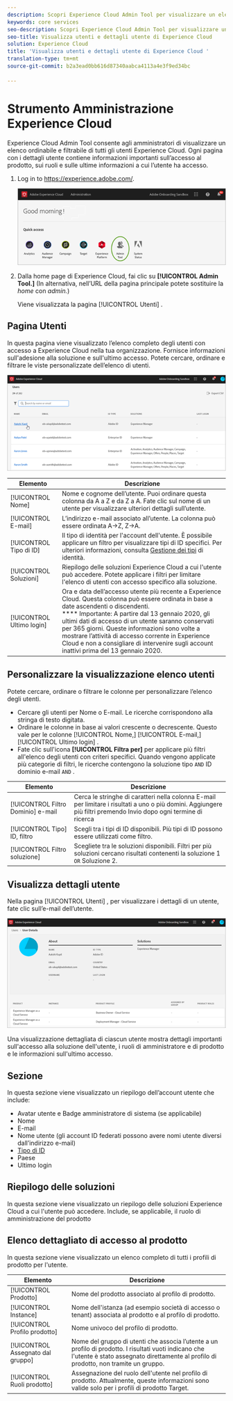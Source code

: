 ```yaml
---
description: Scopri Experience Cloud Admin Tool per visualizzare un elenco ordinabile e filtrabile di tutti gli utenti di Experience Cloud.
keywords: core services
seo-description: Scopri Experience Cloud Admin Tool per visualizzare un elenco ordinabile e filtrabile di tutti gli utenti di Experience Cloud.
seo-title: Visualizza utenti e dettagli utente di Experience Cloud
solution: Experience Cloud
title: 'Visualizza utenti e dettagli utente di Experience Cloud '
translation-type: tm+mt
source-git-commit: b2a3ead0bb616d87340aabca4113a4e3f9ed34bc

---
```



# Strumento Amministrazione Experience Cloud

Experience Cloud Admin Tool consente agli amministratori di visualizzare un elenco ordinabile e filtrabile di tutti gli utenti Experience Cloud. Ogni pagina con i dettagli utente contiene informazioni importanti sull’accesso al prodotto, sui ruoli e sulle ultime informazioni a cui l’utente ha accesso.  

1. Log in to <https://experience.adobe.com/>.

   ![](assets/admin-tool.png)

1. Dalla home page di Experience Cloud, fai clic su **[!UICONTROL Admin Tool.]** (In alternativa, nell’URL della pagina principale potete sostituire la _home_ con _admin._)

   Viene visualizzata la pagina [!UICONTROL Utenti] .

## Pagina Utenti

In questa pagina viene visualizzato l’elenco completo degli utenti con accesso a Experience Cloud nella tua organizzazione. Fornisce informazioni sull&#39;adesione alla soluzione e sull&#39;ultimo accesso. Potete cercare, ordinare e filtrare le viste personalizzate dell’elenco di utenti.

![](assets/admin-tool-users.png)

| Elemento | Descrizione |
|---|---|
| [!UICONTROL Nome] | Nome e cognome dell’utente. Puoi ordinare questa colonna da A a Z e da Z a A.  Fate clic sul nome di un utente per visualizzare ulteriori dettagli sull’utente. |
| [!UICONTROL E-mail] | L’indirizzo e-mail associato all’utente. La colonna può essere ordinata A->Z, Z->A. |
| [!UICONTROL Tipo di ID] | Il tipo di identità per l&#39;account dell&#39;utente. È possibile applicare un filtro per visualizzare tipi di ID specifici. Per ulteriori informazioni, consulta [Gestione dei tipi](https://helpx.adobe.com/enterprise/using/identity.html) di identità. |
| [!UICONTROL Soluzioni] | Riepilogo delle soluzioni Experience Cloud a cui l&#39;utente può accedere. Potete applicare i filtri per limitare l&#39;elenco di utenti con accesso specifico alla soluzione. |
| [!UICONTROL Ultimo login] | Ora e data dell’accesso utente più recente a Experience Cloud. Questa colonna può essere ordinata in base a date ascendenti o discendenti. <br> **** Importante: A partire dal 13 gennaio 2020, gli ultimi dati di accesso di un utente saranno conservati per 365 giorni. Queste informazioni sono volte a mostrare l’attività di accesso corrente in Experience Cloud e non a consigliare di intervenire sugli account inattivi prima del 13 gennaio 2020. |

## Personalizzare la visualizzazione elenco utenti

Potete cercare, ordinare o filtrare le colonne per personalizzare l’elenco degli utenti.

* Cercare gli utenti per Nome o E-mail. Le ricerche corrispondono alla stringa di testo digitata.
* Ordinare le colonne in base ai valori crescente o decrescente. Questo vale per le colonne [!UICONTROL Nome,] [!UICONTROL E-mail,] [!UICONTROL Ultimo login] .
* Fate clic sull&#39;icona **[!UICONTROL Filtra per]** per applicare più filtri all&#39;elenco degli utenti con criteri specifici. Quando vengono applicate più categorie di filtri, le ricerche contengono la soluzione tipo `AND` ID dominio e-mail `AND` .

| Elemento | Descrizione |
|---------|----------|
| [!UICONTROL Filtro Dominio] e-mail | Cerca le stringhe di caratteri nella colonna E-mail per limitare i risultati a uno o più domini. Aggiungere più filtri premendo Invio dopo ogni termine di ricerca |
| [!UICONTROL Tipo] ID, filtro | Scegli tra i tipi di ID disponibili. Più tipi di ID possono essere utilizzati come filtro. |
| [!UICONTROL Filtro soluzione] | Scegliete tra le soluzioni disponibili. Filtri per più soluzioni cercano risultati contenenti la soluzione 1 `OR` Soluzione 2. |

## Visualizza dettagli utente

Nella pagina [!UICONTROL Utenti] , per visualizzare i dettagli di un utente, fate clic sull’e-mail dell’utente.

![](assets/admin-tool-user-details.png)

Una visualizzazione dettagliata di ciascun utente mostra dettagli importanti sull&#39;accesso alla soluzione dell&#39;utente, i ruoli di amministratore e di prodotto e le informazioni sull&#39;ultimo accesso.

## Sezione

In questa sezione viene visualizzato un riepilogo dell’account utente che include:

* Avatar utente e Badge amministratore di sistema (se applicabile)
* Nome
* E-mail
* Nome utente (gli account ID federati possono avere nomi utente diversi dall’indirizzo e-mail)
* [Tipo di ID](https://helpx.adobe.com/enterprise/using/identity.html)
* Paese
* Ultimo login

## Riepilogo delle soluzioni

In questa sezione viene visualizzato un riepilogo delle soluzioni Experience Cloud a cui l&#39;utente può accedere. Include, se applicabile, il ruolo di amministrazione del prodotto

## Elenco dettagliato di accesso al prodotto

In questa sezione viene visualizzato un elenco completo di tutti i profili di prodotto per l&#39;utente.

| Elemento | Descrizione |
|---------|----------|
| [!UICONTROL Prodotto] | Nome del prodotto associato al profilo di prodotto. |
| [!UICONTROL Instance] | Nome dell&#39;istanza (ad esempio società di accesso o tenant) associata al prodotto e al profilo di prodotto. |
| [!UICONTROL Profilo prodotto] | Nome univoco del profilo di prodotto. |
| [!UICONTROL Assegnato dal gruppo] | Nome del gruppo di utenti che associa l’utente a un profilo di prodotto. I risultati vuoti indicano che l&#39;utente è stato assegnato direttamente al profilo di prodotto, non tramite un gruppo. |
| [!UICONTROL Ruoli prodotto] | Assegnazione del ruolo dell&#39;utente nel profilo di prodotto. Attualmente, queste informazioni sono valide solo per i profili di prodotto Target. |
